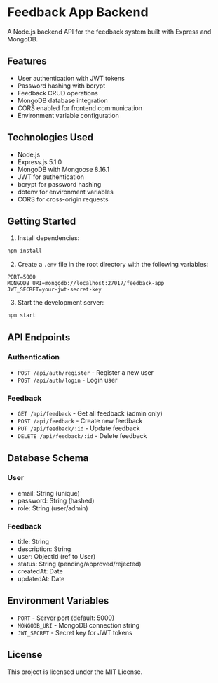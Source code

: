 # Feedback App Backend

A Node.js backend API for the feedback system built with Express and MongoDB.

## Features

- User authentication with JWT tokens
- Password hashing with bcrypt
- Feedback CRUD operations
- MongoDB database integration
- CORS enabled for frontend communication
- Environment variable configuration

## Technologies Used

- Node.js
- Express.js 5.1.0
- MongoDB with Mongoose 8.16.1
- JWT for authentication
- bcrypt for password hashing
- dotenv for environment variables
- CORS for cross-origin requests

## Getting Started

1. Install dependencies:
```bash
npm install
```

2. Create a `.env` file in the root directory with the following variables:
```
PORT=5000
MONGODB_URI=mongodb://localhost:27017/feedback-app
JWT_SECRET=your-jwt-secret-key
```

3. Start the development server:
```bash
npm start
```

## API Endpoints

### Authentication
- `POST /api/auth/register` - Register a new user
- `POST /api/auth/login` - Login user

### Feedback
- `GET /api/feedback` - Get all feedback (admin only)
- `POST /api/feedback` - Create new feedback
- `PUT /api/feedback/:id` - Update feedback
- `DELETE /api/feedback/:id` - Delete feedback

## Database Schema

### User
- email: String (unique)
- password: String (hashed)
- role: String (user/admin)

### Feedback
- title: String
- description: String
- user: ObjectId (ref to User)
- status: String (pending/approved/rejected)
- createdAt: Date
- updatedAt: Date

## Environment Variables

- `PORT` - Server port (default: 5000)
- `MONGODB_URI` - MongoDB connection string
- `JWT_SECRET` - Secret key for JWT tokens

## License

This project is licensed under the MIT License.
